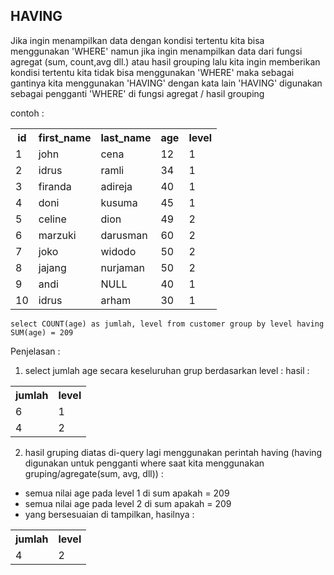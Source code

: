 ## HAVING

Jika ingin menampilkan data dengan kondisi tertentu kita bisa menggunakan 'WHERE' namun
jika ingin menampilkan data dari fungsi agregat (sum, count,avg dll.) atau hasil grouping lalu kita ingin memberikan kondisi tertentu kita tidak bisa menggunakan 'WHERE'
maka sebagai gantinya kita menggunakan 'HAVING'
dengan kata lain 'HAVING' digunakan sebagai pengganti 'WHERE' di fungsi agregat / hasil grouping

contoh : 
<table>
  <tr>
    <th>id</th><th>first_name</th><th>last_name</th><th>age</th><th>level</th>
  </tr>
  <tr>
    <td>1</td><td>john</td><td>cena</td><td>12</td><td>1</td>
  </tr>
  <tr>
    <td>2</td><td>idrus</td><td>ramli</td><td>34</td><td>1</td>
  </tr>
  <tr>
    <td>3</td><td>firanda</td><td>adireja</td><td>40</td><td>1</td>
  </tr>
  <tr>
    <td>4</td><td>doni</td><td>kusuma</td><td>45</td><td>1</td>
  </tr>
  <tr>
    <td>5</td><td>celine</td><td>dion</td><td>49</td><td>2</td>
  </tr>
  <tr>
    <td>6</td><td>marzuki</td><td>darusman</td><td>60</td><td>2</td>
  </tr>  
  <tr>
    <td>7</td><td>joko</td><td>widodo</td><td>50</td><td>2</td>
  </tr>  
  <tr>
    <td>8</td><td>jajang</td><td>nurjaman</td><td>50</td><td>2</td>
  </tr>  
  <tr>
    <td>9</td><td>andi</td><td>NULL</td><td>40</td><td>1</td>
  </tr>  
  <tr>
    <td>10</td><td>idrus</td><td>arham</td><td>30</td><td>1</td>
  </tr> 
</table>  


```
select COUNT(age) as jumlah, level from customer group by level having SUM(age) = 209
```

Penjelasan : 
1. select jumlah age secara keseluruhan grup berdasarkan level :
hasil :

<table>
  <tr>
    <th>jumlah</th><th>level</th>
  </tr>
  <tr>
    <td>6</td><td>1</td>    
  </tr>
  <tr>
    <td>4</td><td>2</td>
  </tr> 
</table>

2. hasil gruping diatas di-query lagi menggunakan perintah having (having digunakan untuk pengganti where saat kita menggunakan gruping/agregate(sum, avg, dll)) :
  -  semua nilai age pada level 1 di sum apakah = 209
  -  semua nilai age pada level 2 di sum apakah = 209
  -  yang bersesuaian di tampilkan, hasilnya :
  
<table>
  <tr>
    <th>jumlah</th><th>level</th>
  </tr>
  <tr>
    <td>4</td><td>2</td>
  </tr>
</table>
